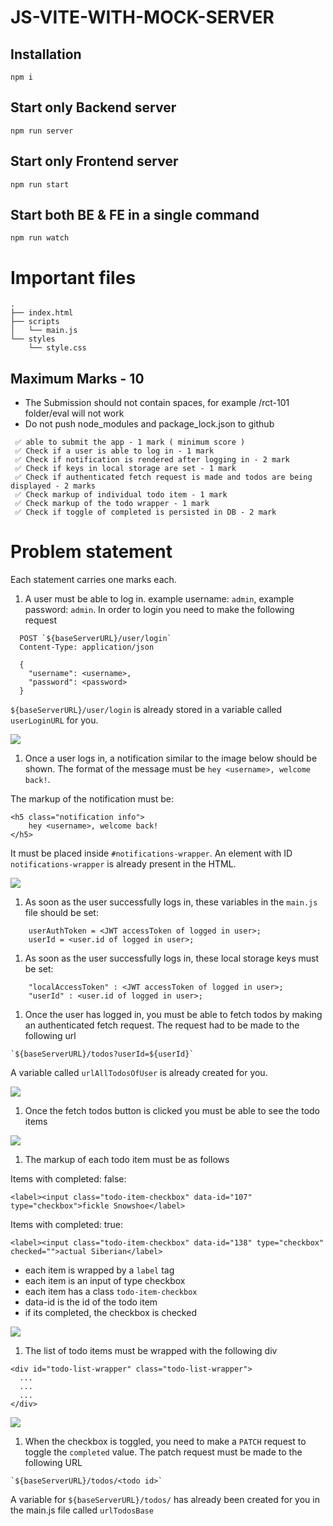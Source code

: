 # JS-VITE-WITH-MOCK-SERVER

## Installation
```
npm i
```

## Start only Backend server
```
npm run server
```

## Start only Frontend server
```
npm run start
```

## Start both BE & FE in a single command
```
npm run watch
```

# Important files
```
.
├── index.html
├── scripts
│   └── main.js
└── styles
    └── style.css
```

## Maximum Marks - 10

- The Submission should not contain spaces, for example /rct-101 folder/eval will not work
- Do not push node_modules and package_lock.json to github

```
 ✅ able to submit the app - 1 mark ( minimum score )
 ✅ Check if a user is able to log in - 1 mark
 ✅ Check if notification is rendered after logging in - 2 mark
 ✅ Check if keys in local storage are set - 1 mark
 ✅ Check if authenticated fetch request is made and todos are being displayed - 2 marks
 ✅ Check markup of individual todo item - 1 mark
 ✅ Check markup of the todo wrapper - 1 mark
 ✅ Check if toggle of completed is persisted in DB - 2 mark
```

# Problem statement
Each statement carries one marks each.

1. A user must be able to log in. example username: `admin`, example password: `admin`. In order to login you need to make the following request
```
  POST `${baseServerURL}/user/login`
  Content-Type: application/json

  {
    "username": <username>,
    "password": <password>
  }
```

`${baseServerURL}/user/login` is already stored in a variable called `userLoginURL` for you.

![](https://i.imgur.com/uFfpdBN.png)

1. Once a user logs in, a notification similar to the image below should be shown. The format of the message must be `hey <username>, welcome back!`. 

The markup of the notification must be: 
```
<h5 class="notification info">
    hey <username>, welcome back!
</h5>
```
It must be placed inside `#notifications-wrapper`. An element with ID `notifications-wrapper` is already present in the HTML.

![](https://i.imgur.com/uFfpdBN.png)   

1. As soon as the user successfully logs in, these variables in the `main.js` file should be set:
```
    userAuthToken = <JWT accessToken of logged in user>;
    userId = <user.id of logged in user>;
```

1. As soon as the user successfully logs in, these local storage keys must be set:
```
    "localAccessToken" : <JWT accessToken of logged in user>;
    "userId" : <user.id of logged in user>;
```

1. Once the user has logged in, you must be able to fetch todos by making an authenticated fetch request. The request had to be made to the following url

```
`${baseServerURL}/todos?userId=${userId}`
```
A variable called `urlAllTodosOfUser` is already created for you.


![](https://i.imgur.com/MvaEtLJ.png)

1. Once the fetch todos button is clicked you must be able to see the todo items

![](https://i.imgur.com/q79NXm9.png)

1. The markup of each todo item must be as follows

Items with completed: false: 
```
<label><input class="todo-item-checkbox" data-id="107" type="checkbox">fickle Snowshoe</label>
```
Items with completed: true: 
```
<label><input class="todo-item-checkbox" data-id="138" type="checkbox" checked="">actual Siberian</label>
```
- each item is wrapped by a `label` tag
- each item is an input of type checkbox
- each item has a class `todo-item-checkbox`
- data-id is the id of the todo item
- if its completed, the checkbox is checked

![](https://i.imgur.com/pjzi3P9.png)

1. The list of todo items must be wrapped with the following div

```
<div id="todo-list-wrapper" class="todo-list-wrapper">
  ...
  ...
  ...
</div>
```

![](https://i.imgur.com/v66cKLU.png)


1. When the checkbox is toggled, you need to make a `PATCH` request to toggle the `completed` value. The patch request must be made to the following URL

```
`${baseServerURL}/todos/<todo id>`
```
A variable for `${baseServerURL}/todos/` has already been created for you in the main.js file called `urlTodosBase`
